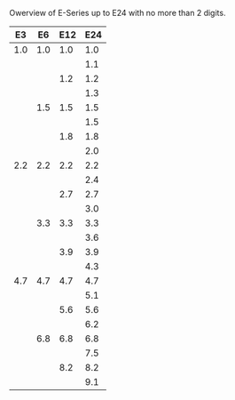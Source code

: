 Owerview of E-Series up to E24 with no more than 2 digits.

|E3	|E6	|E12	|E24
|---	|---	|---	|---
|1.0	|1.0	|1.0	|1.0
|	|	|	|1.1
|	|	|1.2	|1.2
|	|	|	|1.3
|	|1.5	|1.5	|1.5
|	|	|	|1.5
|	|	|1.8	|1.8
|	|	|	|2.0
|2.2	|2.2	|2.2	|2.2
|	|	|	|2.4
|	|	|2.7	|2.7
|	|	|	|3.0
|	|3.3	|3.3	|3.3
|	|	|	|3.6
|	|	|3.9	|3.9
|	|	|	|4.3
|4.7	|4.7	|4.7	|4.7
|	|	|	|5.1
|	|	|5.6	|5.6
|	|	|	|6.2
|	|6.8	|6.8	|6.8
|	|	|	|7.5
|	|	|8.2	|8.2
|	|	|	|9.1
